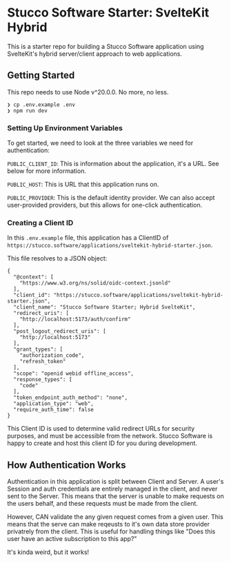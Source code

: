 # Stucco Software Starter: SvelteKit Hybrid

This is a starter repo for building a Stucco Software application using SvelteKit's hybrid server/client approach to web applications.

## Getting Started

This repo needs to use Node v^20.0.0. No more, no less.

```
❯ cp .env.example .env
❯ npm run dev
```

### Setting Up Environment Variables

To get started, we need to look at the three variables we need for authentication:

`PUBLIC_CLIENT_ID`: This is information about the application, it's a URL. See below for more information.

`PUBLIC_HOST`: This is URL that this application runs on.

`PUBLIC_PROVIDER`: This is the default identity provider. We can also accept user-provided providers, but this allows for one-click authentication.

### Creating a Client ID

In this `.env.example` file, this application has a ClientID of `https://stucco.software/applications/sveltekit-hybrid-starter.json`.

This file resolves to a JSON object:

```
{
  "@context": [
    "https://www.w3.org/ns/solid/oidc-context.jsonld"
  ],
  "client_id": "https://stucco.software/applications/sveltekit-hybrid-starter.json",
  "client_name": "Stucco Software Starter; Hybrid SvelteKit",
  "redirect_uris": [
    "http://localhost:5173/auth/confirm"
  ],
  "post_logout_redirect_uris": [
    "http://localhost:5173"
  ],
  "grant_types": [
    "authorization_code",
    "refresh_token"
  ],
  "scope": "openid webid offline_access",
  "response_types": [
    "code"
  ],
  "token_endpoint_auth_method": "none",
  "application_type": "web",
  "require_auth_time": false
}
```

This Client ID is used to determine valid redirect URLs for security purposes, and must be accessible from the network. Stucco Software is happy to create and host this client ID for you during development.

## How Authentication Works

Authentication in this application is split between Client and Server. A user's Session and auth credentials are entirely managed in the client, and never sent to the Server. This means that the server is unable to make requests on the users behalf, and these requests must be made from the client.

However, CAN validate the any given request comes from a given user. This means that the serve can make reqeusts to it's own data store provider privatrely from the client. This is useful for handling things like "Does this user have an active subscription to this app?"

It's kinda weird, but it works!


